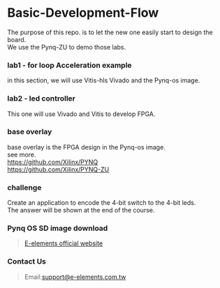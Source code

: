 # Basic-Development-Flow
The purpose of this repo. is to let the new one easily start to design the board.  
We use the Pynq-ZU to demo those labs.

### lab1 - for loop Acceleration example  
in this section, we will use Vitis-hls Vivado and the Pynq-os image. 
  
### lab2 - led controller  
This one will use Vivado and Vitis to develop FPGA.

### base overlay
base overlay is the FPGA design in the Pynq-os image.  
see more.  
https://github.com/Xilinx/PYNQ  
https://github.com/Xilinx/PYNQ-ZU

### challenge
Create an application to encode the 4-bit switch to the 4-bit leds.  
The answer will be shown at the end of the course.

### Pynq OS SD image download  
>[E-elements official website](https://www.e-elements.com.tw/products/fpga_system/xup_pynq/pynq-zu/)  
### Contact Us  
>Email:support@e-elements.com.tw

